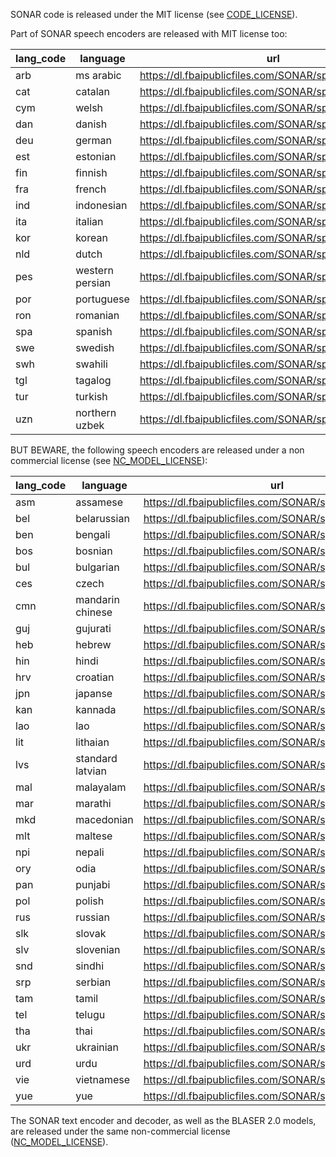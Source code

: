 SONAR code is released under the MIT license (see [CODE_LICENSE](CODE_LICENSE.md)).

Part of SONAR speech encoders are released with MIT license too:

| lang_code | language         | url                                                               |
| --------- | ---------------- | ------------------------------------------------------ |
| arb       | ms arabic        | https://dl.fbaipublicfiles.com/SONAR/spenc.v3ap.arb.pt |
| cat       | catalan          | https://dl.fbaipublicfiles.com/SONAR/spenc.v3ap.cat.pt |
| cym       | welsh            | https://dl.fbaipublicfiles.com/SONAR/spenc.v3ap.cym.pt |
| dan       | danish           | https://dl.fbaipublicfiles.com/SONAR/spenc.v3ap.dan.pt |
| deu       | german           | https://dl.fbaipublicfiles.com/SONAR/spenc.v3ap.deu.pt |
| est       | estonian         | https://dl.fbaipublicfiles.com/SONAR/spenc.v3ap.est.pt |
| fin       | finnish          | https://dl.fbaipublicfiles.com/SONAR/spenc.v3ap.fin.pt |
| fra       | french           | https://dl.fbaipublicfiles.com/SONAR/spenc.v3ap.fra.pt |
| ind       | indonesian       | https://dl.fbaipublicfiles.com/SONAR/spenc.v3ap.ind.pt |
| ita       | italian          | https://dl.fbaipublicfiles.com/SONAR/spenc.v3ap.ita.pt |
| kor       | korean           | https://dl.fbaipublicfiles.com/SONAR/spenc.v3ap.kor.pt |
| nld       | dutch            | https://dl.fbaipublicfiles.com/SONAR/spenc.v3ap.nld.pt |
| pes       | western persian  | https://dl.fbaipublicfiles.com/SONAR/spenc.v3ap.pes.pt |
| por       | portuguese       | https://dl.fbaipublicfiles.com/SONAR/spenc.v3ap.por.pt |
| ron       | romanian         | https://dl.fbaipublicfiles.com/SONAR/spenc.v3ap.ron.pt |
| spa       | spanish          | https://dl.fbaipublicfiles.com/SONAR/spenc.v3ap.spa.pt |
| swe       | swedish          | https://dl.fbaipublicfiles.com/SONAR/spenc.v3ap.swe.pt |
| swh       | swahili          | https://dl.fbaipublicfiles.com/SONAR/spenc.v3ap.swh.pt |
| tgl       | tagalog          | https://dl.fbaipublicfiles.com/SONAR/spenc.v3ap.tgl.pt |
| tur       | turkish          | https://dl.fbaipublicfiles.com/SONAR/spenc.v3ap.tur.pt |
| uzn       | northern uzbek   | https://dl.fbaipublicfiles.com/SONAR/spenc.v3ap.uzn.pt |


BUT BEWARE, the following speech encoders are released under a non commercial license (see [NC_MODEL_LICENSE](NC_MODEL_LICENSE.md)):

| lang_code | language         | url                                                   |
| --------- | ---------------- | ------------------------------------------------------ |
| asm       | assamese         | https://dl.fbaipublicfiles.com/SONAR/spenc.v5ap.asm.pt |
| bel       | belarussian      | https://dl.fbaipublicfiles.com/SONAR/spenc.v5ap.bel.pt |
| ben       | bengali          | https://dl.fbaipublicfiles.com/SONAR/spenc.v5ap.ben.pt |
| bos       | bosnian          | https://dl.fbaipublicfiles.com/SONAR/spenc.v5ap.bos.pt |
| bul       | bulgarian        | https://dl.fbaipublicfiles.com/SONAR/spenc.v5ap.bul.pt |
| ces       | czech            | https://dl.fbaipublicfiles.com/SONAR/spenc.v5ap.ces.pt |
| cmn       | mandarin chinese | https://dl.fbaipublicfiles.com/SONAR/spenc.v5ap.cmn.pt |
| guj       | gujurati         | https://dl.fbaipublicfiles.com/SONAR/spenc.v5ap.guj.pt |
| heb       | hebrew           | https://dl.fbaipublicfiles.com/SONAR/spenc.v5ap.heb.pt |
| hin       | hindi            | https://dl.fbaipublicfiles.com/SONAR/spenc.v5ap.hin.pt |
| hrv       | croatian         | https://dl.fbaipublicfiles.com/SONAR/spenc.v5ap.hrv.pt |
| jpn       | japanse          | https://dl.fbaipublicfiles.com/SONAR/spenc.v5ap.jpn.pt |
| kan       | kannada          | https://dl.fbaipublicfiles.com/SONAR/spenc.v5ap.jan.pt |
| lao       | lao              | https://dl.fbaipublicfiles.com/SONAR/spenc.v5ap.lao.pt |
| lit       | lithaian         | https://dl.fbaipublicfiles.com/SONAR/spenc.v5ap.lit.pt |
| lvs       | standard latvian | https://dl.fbaipublicfiles.com/SONAR/spenc.v5ap.lvs.pt |
| mal       | malayalam        | https://dl.fbaipublicfiles.com/SONAR/spenc.v5ap.mal.pt |
| mar       | marathi          | https://dl.fbaipublicfiles.com/SONAR/spenc.v5ap.mar.pt |
| mkd       | macedonian       | https://dl.fbaipublicfiles.com/SONAR/spenc.v5ap.mkd.pt |
| mlt       | maltese          | https://dl.fbaipublicfiles.com/SONAR/spenc.v5ap.mlt.pt |
| npi       | nepali           | https://dl.fbaipublicfiles.com/SONAR/spenc.v5ap.npi.pt |
| ory       | odia             | https://dl.fbaipublicfiles.com/SONAR/spenc.v5ap.ory.pt |
| pan       | punjabi          | https://dl.fbaipublicfiles.com/SONAR/spenc.v5ap.pan.pt |
| pol       | polish           | https://dl.fbaipublicfiles.com/SONAR/spenc.v5ap.po.pt  |
| rus       | russian          | https://dl.fbaipublicfiles.com/SONAR/spenc.v5ap.rus.pt |
| slk       | slovak           | https://dl.fbaipublicfiles.com/SONAR/spenc.v5ap.slk.pt |
| slv       | slovenian        | https://dl.fbaipublicfiles.com/SONAR/spenc.v5ap.slv.pt |
| snd       | sindhi           | https://dl.fbaipublicfiles.com/SONAR/spenc.v5ap.snd.pt |
| srp       | serbian          | https://dl.fbaipublicfiles.com/SONAR/spenc.v5ap.srp.pt |
| tam       | tamil            | https://dl.fbaipublicfiles.com/SONAR/spenc.v5ap.tam.pt |
| tel       | telugu           | https://dl.fbaipublicfiles.com/SONAR/spenc.v5ap.tel.pt |
| tha       | thai             | https://dl.fbaipublicfiles.com/SONAR/spenc.v5ap.tha.pt |
| ukr       | ukrainian        | https://dl.fbaipublicfiles.com/SONAR/spenc.v5ap.ukr.pt |
| urd       | urdu             | https://dl.fbaipublicfiles.com/SONAR/spenc.v5ap.urd.pt |
| vie       | vietnamese       | https://dl.fbaipublicfiles.com/SONAR/spenc.v5ap.vie.pt |
| yue       | yue              | https://dl.fbaipublicfiles.com/SONAR/spenc.v5ap.yue.pt |

The SONAR text encoder and decoder, as well as the BLASER 2.0 models, are released under the same non-commercial
license ([NC_MODEL_LICENSE](NC_MODEL_LICENSE.md)).
